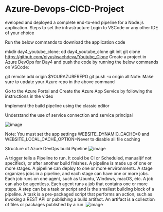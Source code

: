 # Azure-Devops-CICD-Project
eveloped and deployed a complete end-to-end pipeline for a Node.js application.
Steps to set the infrastructure
Login to VSCode or any other IDE of your choice

Run the below commands to download the application code

mkdir day4_youtube_clone; cd day4_youtube_clone
git init
git clone https://github.com/piyushsachdeva/Youtube_Clone
Create a project in Azure DevOps for Day4 and push the code by running the below commands on VSCode:

git remote add origin $YOURAZUREREPO
git push -u origin all
Note: Make sure to update your Azure repo in the above command

Go to the Azure Portal and Create the Azure App Service by following the instructions in the video

Implement the build pipeline using the classic editor

Understand the use of service connection and service principal

![image](https://github.com/user-attachments/assets/01631c30-e834-460b-8c14-69ff2cea4c74)


Note: You must set the app settings WEBSITE_DYNAMIC_CACHE=0 and WEBSITE_LOCAL_CACHE_OPTION=Never to disable all file caching

Structure of Azure DevOps build Pipeline
![image](https://github.com/user-attachments/assets/ff813306-2826-4927-8831-113b6d742adb)


A trigger tells a Pipeline to run. It could be CI or Scheduled, manual(if not specified), or after another build finishes.
A pipeline is made up of one or more stages. A pipeline can deploy to one or more environments.
A stage organizes jobs in a pipeline, and each stage can have one or more jobs.
Each job runs on one agent, such as Ubuntu, Windows, macOS, etc. A job can also be agentless.
Each agent runs a job that contains one or more steps.
A step can be a task or script and is the smallest building block of a pipeline.
A task is a pre-packaged script that performs an action, such as invoking a REST API or publishing a build artifact.
An artifact is a collection of files or packages published by a run.
![image](https://github.com/user-attachments/assets/f814829b-17b9-4c56-8deb-4aa6e1838a1c)

